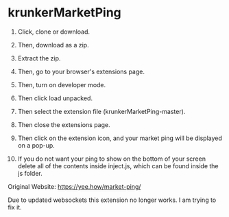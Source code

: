 # krunkerMarketPing
1. Click, clone or download. 

2. Then, download as a zip. 

3. Extract the zip. 

4. Then, go to your browser's extensions page.

5. Then, turn on developer mode.

6. Then click load unpacked. 

7. Then select the extension file (krunkerMarketPing-master). 

8. Then close the extensions page.

9. Then click on the extension icon, and your market ping will be displayed on a pop-up.

10. If you do not want your ping to show on the bottom of your screen delete all of the contents inside inject.js, which can be found inside the js folder.

Original Website: https://yee.how/market-ping/

Due to updated websockets this extension no longer works. I am trying to fix it.
